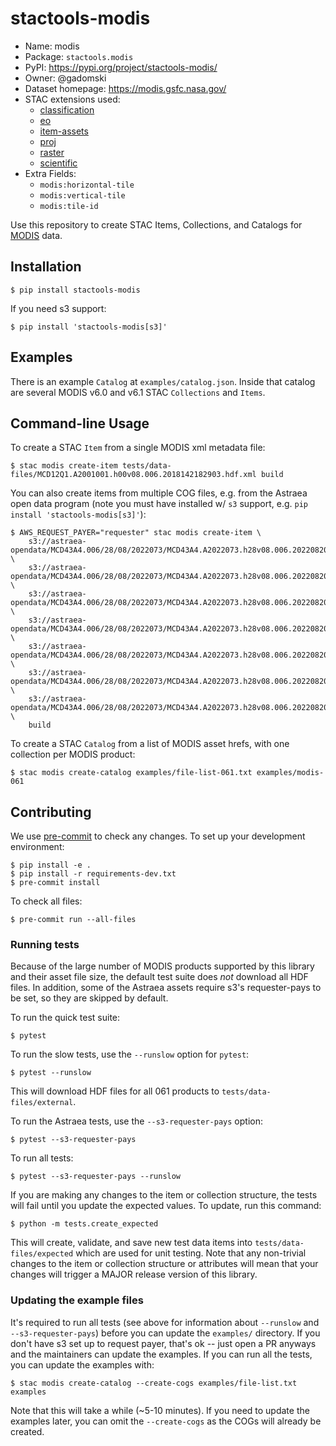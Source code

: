 # stactools-modis

- Name: modis
- Package: `stactools.modis`
- PyPI: https://pypi.org/project/stactools-modis/
- Owner: @gadomski 
- Dataset homepage: https://modis.gsfc.nasa.gov/
- STAC extensions used:
  - [classification](https://github.com/stac-extensions/classification/)
  - [eo](https://github.com/stac-extensions/eo)
  - [item-assets](https://github.com/stac-extensions/item-assets)
  - [proj](https://github.com/stac-extensions/projection)
  - [raster](https://github.com/stac-extensions/raster)
  - [scientific](https://github.com/stac-extensions/scientific)
- Extra Fields:
  - `modis:horizontal-tile`
  - `modis:vertical-tile`
  - `modis:tile-id`

Use this repository to create STAC Items, Collections, and Catalogs for [MODIS](https://modis.gsfc.nasa.gov/) data. 

## Installation

```shell
$ pip install stactools-modis
```

If you need s3 support:

```shell
$ pip install 'stactools-modis[s3]'
```

## Examples

There is an example `Catalog` at `examples/catalog.json`.
Inside that catalog are several MODIS v6.0 and v6.1 STAC `Collections` and `Items`.

## Command-line Usage

To create a STAC `Item` from a single MODIS xml metadata file:

```shell
$ stac modis create-item tests/data-files/MCD12Q1.A2001001.h00v08.006.2018142182903.hdf.xml build
```

You can also create items from multiple COG files, e.g. from the Astraea open data program (note you must have installed w/ `s3` support, e.g. `pip install 'stactools-modis[s3]'`):

```shell
$ AWS_REQUEST_PAYER="requester" stac modis create-item \
    s3://astraea-opendata/MCD43A4.006/28/08/2022073/MCD43A4.A2022073.h28v08.006.2022082044758_B01.TIF \
    s3://astraea-opendata/MCD43A4.006/28/08/2022073/MCD43A4.A2022073.h28v08.006.2022082044758_B02.TIF \
    s3://astraea-opendata/MCD43A4.006/28/08/2022073/MCD43A4.A2022073.h28v08.006.2022082044758_B03.TIF \
    s3://astraea-opendata/MCD43A4.006/28/08/2022073/MCD43A4.A2022073.h28v08.006.2022082044758_B04.TIF \
    s3://astraea-opendata/MCD43A4.006/28/08/2022073/MCD43A4.A2022073.h28v08.006.2022082044758_B05.TIF \
    s3://astraea-opendata/MCD43A4.006/28/08/2022073/MCD43A4.A2022073.h28v08.006.2022082044758_B06.TIF \
    s3://astraea-opendata/MCD43A4.006/28/08/2022073/MCD43A4.A2022073.h28v08.006.2022082044758_B07.TIF \
    build
```

To create a STAC `Catalog` from a list of MODIS asset hrefs, with one collection per MODIS product:

```shell
$ stac modis create-catalog examples/file-list-061.txt examples/modis-061
```

## Contributing

We use [pre-commit](https://pre-commit.com/) to check any changes.
To set up your development environment:

```shell
$ pip install -e .
$ pip install -r requirements-dev.txt
$ pre-commit install
```

To check all files:

```shell
$ pre-commit run --all-files
```

### Running tests

Because of the large number of MODIS products supported by this library and their asset file size, the default test suite does _not_ download all HDF files.
In addition, some of the Astraea assets require s3's requester-pays to be set, so they are skipped by default.

To run the quick test suite:

```shell
$ pytest
```

To run the slow tests, use the `--runslow` option for `pytest`:

```shell
$ pytest --runslow
```

This will download HDF files for all 061 products to `tests/data-files/external`.

To run the Astraea tests, use the `--s3-requester-pays` option:

```shell
$ pytest --s3-requester-pays
```

To run all tests:

```shell
$ pytest --s3-requester-pays --runslow
```

If you are making any changes to the item or collection structure, the tests will fail until you update the expected values.
To update, run this command:

```shell
$ python -m tests.create_expected
```

This will create, validate, and save new test data items into `tests/data-files/expected` which are used for unit testing.
Note that any non-trivial changes to the item or collection structure or attributes will mean that your changes will trigger a MAJOR release version of this library.

### Updating the example files

It's required to run all tests (see above for information about `--runslow` and `--s3-requester-pays`) before you can update the `examples/` directory.
If you don't have s3 set up to request payer, that's ok -- just open a PR anyways and the maintainers can update the examples.
If you can run all the tests, you can update the examples with:

```
$ stac modis create-catalog --create-cogs examples/file-list.txt examples
```

Note that this will take a while (~5-10 minutes).
If you need to update the examples later, you can omit the `--create-cogs` as the COGs will already be created.
